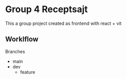 # Group 4 Receptsajt

This a group project created as frontend with react + vit

## Worklflow

Branches
- main
- dev
  - feature
